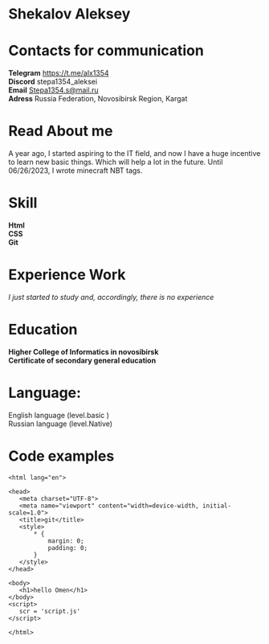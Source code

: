 # Shekalov Aleksey


# Contacts for communication
**Telegram** https://t.me/alx1354  \
**Discord**  stepa1354_aleksei  \
**Email**    Stepa1354.s@mail.ru  \
**Adress**   Russia Federation, Novosibirsk Region, Kargat  

# Read Аbout me
 A year ago, I started aspiring to the IT field, and now I have a huge incentive to learn new basic things. Which will help a lot in the future. Until 06/26/2023, I wrote minecraft NBT tags.  

# Skill
**Html** \
**CSS**  \
**Git**  
# Experience Work
*I just started to study and, accordingly, there is no experience*  

# Education
**Higher College of Informatics in novosibirsk** \
**Сertificate of secondary general education**  
# Language:
English language (level.basic )  \
Russian language (level.Native)  
# Code examples
 ```<!DOCTYPE html>
<html lang="en">

<head>
    <meta charset="UTF-8">
    <meta name="viewport" content="width=device-width, initial-scale=1.0">
    <title>git</title>
    <style>
        * {
            margin: 0;
            padding: 0;
        }
    </style>
</head>

<body>
    <h1>hello Omen</h1>
</body>
<script>
    scr = 'script.js'
</script>

</html> 
